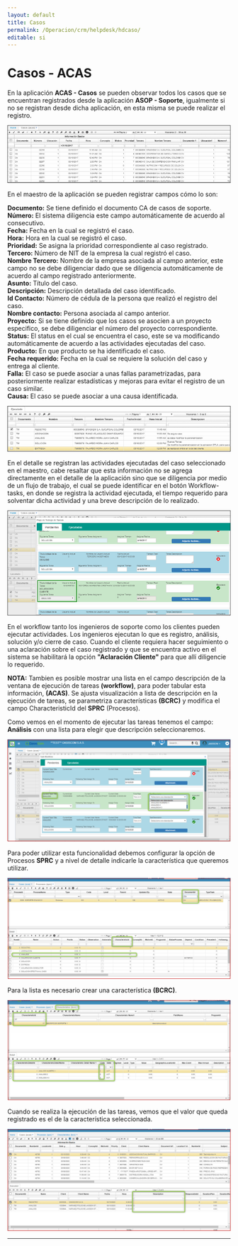```yaml
---
layout: default
title: Casos
permalink: /Operacion/crm/helpdesk/hdcaso/
editable: si
---
```


# Casos - ACAS

En la aplicación **ACAS - Casos** se pueden observar todos los casos que se encuentran registrados desde la aplicación **ASOP - Soporte**, igualmente si no se registran desde dicha aplicación, en esta misma se puede realizar el registro.

![](ACASmaestro.png)

En el maestro de la aplicación se pueden registrar campos cómo lo son:

**Documento:** Se tiene definido el documento CA de casos de soporte.  
**Número:** El sistema diligencia este campo automáticamente de acuerdo al consecutivo.  
**Fecha:** Fecha en la cual se registró el caso.  
**Hora:** Hora en la cual se registró el caso.  
**Prioridad:** Se asigna la prioridad correspondiente al caso registrado.  
**Tercero:** Número de NIT de la empresa la cual registró el caso.  
**Nombre Tercero:** Nombre de la empresa asociada al campo anterior, este campo no se debe diligenciar dado que se diligencia automáticamente de acuerdo al campo registrado anteriormente.  
**Asunto:** Título del caso.  
**Descripción:** Descripción detallada del caso identificado.  
**Id Contacto:** Número de cédula de la persona que realizó el registro del caso.  
**Nombre contacto:** Persona asociada al campo anterior.  
**Proyecto:** Si se tiene definido que los casos se asocien a un proyecto especifico, se debe diligenciar el número del proyecto correspondiente.  
**Status:** El status en el cual se encuentra el caso, este se va modificando automáticamente de acuerdo a las actividades ejecutadas del caso.  
**Producto:** En que producto se ha identificado el caso.  
**Fecha requerido:** Fecha en la cual se requiere la solución del caso y entrega al cliente.  
**Falla:** El caso se puede asociar a unas fallas parametrizadas, para posteriormente realizar estadísticas y mejoras para evitar el registro de un caso similar.  
**Causa:** El caso se puede asociar a una causa identificada.  

![](ACASdetalle.png)

En el detalle se registran las actividades ejecutadas del caso seleccionado en el maestro, cabe resaltar que esta información no se agrega directamente en el detalle de la aplicación sino que se diligencia por medio de un flujo de trabajo, el cual se puede identificar en el botón Workflow-tasks, en donde se registra la actividad ejecutada, el tiempo requerido para solventar dicha actividad y una breve descripción de lo realizado.  

![](ACAStaskworkflow.png)

En el workflow tanto los ingenieros de soporte como los clientes pueden ejecutar actividades. Los ingenieros ejecutan lo que es registro, análisis, solución y/o cierre de caso. Cuando el cliente requiera hacer seguimiento o una aclaración sobre el caso registrado y que se encuentra activo en el sistema se habilitará la opción **"Aclaración Cliente"** para que allí diligencie lo requerido.  

**NOTA:** Tambien es posible mostrar una lista en el campo descripción de la ventana de ejecución de tareas **(workflow)**, para poder tabular esta información, **(ACAS)**. Se ajusta visualización a lista de descripción en la ejecución de tareas, se parametriza características **(BCRC)** y modifica el campo CharacteristicId del **SPRC** (Procesos).  

Como vemos en el momento de ejecutar las tareas tenemos el campo: **Análisis** con una lista para elegir que descripción seleccionaremos.  

![](acas1.png)  

Para poder utilizar esta funcionalidad debemos configurar la opción de Procesos **SPRC** y a nivel de detalle indicarle la característica que queremos utilizar.  

![](acas2.png)  

Para la lista es necesario crear una característica **(BCRC)**.  

![](acas3.png)  

Cuando se realiza la ejecución de las tareas, vemos que el valor que queda registrado es el de la característica seleccionada.  

![](acas4.png)    











*****

